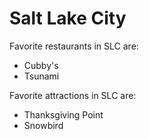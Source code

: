 # Salt Lake City

Favorite restaurants in SLC are:
- Cubby's
- Tsunami

Favorite attractions in SLC are:
- Thanksgiving Point
- Snowbird
